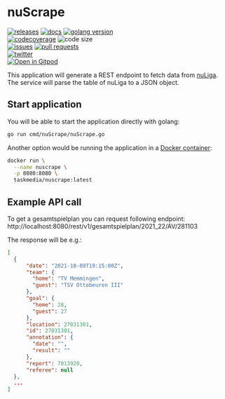 # nuScrape

[![releases](https://img.shields.io/github/v/release/taskmedia/nuScrape?style=flat-square)](https://github.com/taskmedia/nuScrape/releases/latest)
[![docs](https://img.shields.io/badge/docs-pkg.go.dev-blue?style=flat-square)](https://pkg.go.dev/github.com/taskmedia/nuScrape)
[![golang version](https://img.shields.io/github/go-mod/go-version/taskmedia/nuScrape?style=flat-square)](https://golang.org/dl/#stable)
<br />
[![codecoverage](https://img.shields.io/codecov/c/github/taskmedia/nuScrape?style=flat-square)](https://app.codecov.io/gh/taskmedia/nuScrape)
![code size](https://img.shields.io/github/languages/code-size/taskmedia/nuScrape?style=flat-square)
<br />
[![issues](https://img.shields.io/github/issues/taskmedia/nuScrape?style=flat-square)](https://github.com/taskmedia/nuScrape/issues)
[![pull requests](https://img.shields.io/github/issues-pr/taskmedia/nuScrape?style=flat-square)](https://github.com/taskmedia/nuScrape/pulls)
<br />
[![twitter](https://img.shields.io/twitter/follow/taskmediaDE?style=social)](https://twitter.com/taskmediaDE)
<br />
[![Open in Gitpod](https://gitpod.io/button/open-in-gitpod.svg)](https://gitpod.io/#https://github.com/taskmedia/nuScrape)

This application will generate a REST endpoint to fetch data from [nuLiga](https://bhv-handball.liga.nu/).
The service will parse the table of nuLiga to a JSON object.

## Start application

You will be able to start the application directly with golang:

```bash
go run cmd/nuScrape/nuScrape.go
```

Another option would be running the application in a [Docker container](https://hub.docker.com/r/taskmedia/nuscrape):

```bash
docker run \
  --name nuscrape \
  -p 8080:8080 \
  taskmedia/nuscrape:latest
```

## Example API call

To get a gesamtspielplan you can request following endpoint: http://localhost:8080/rest/v1/gesamtspielplan/2021_22/AV/281103

The response will be e.g.:

```json
[
  {
      "date": "2021-10-09T19:15:00Z",
      "team": {
        "home": "TV Memmingen",
        "guest": "TSV Ottobeuren III"
      },
      "goal": {
        "home": 28,
        "guest": 27
      },
      "location": 27031301,
      "id": 27031301,
      "annotation": {
        "date": "",
        "result": ""
      },
      "report": 7013920,
      "referee": null
  },
  ...
]
```
